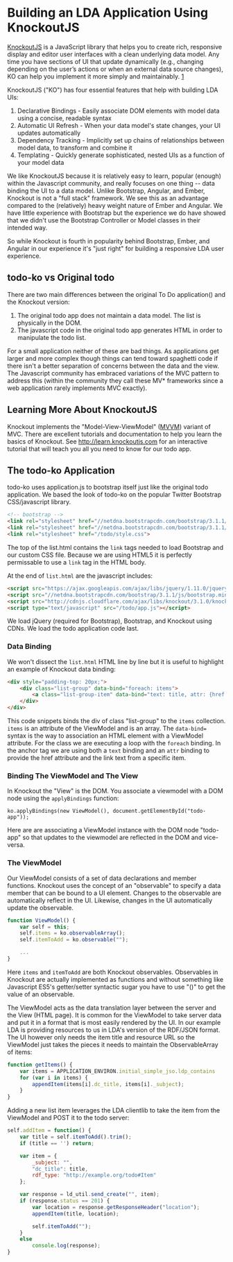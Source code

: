 # Building an LDA Application Using KnockoutJS

[KnockoutJS](http://knockoutjs.com) is a JavaScript library that helps you to create rich, responsive display and editor user interfaces with a clean underlying data model. Any time you have sections of UI that update dynamically (e.g., changing depending on the user’s actions or when an external data source changes), KO can help you implement it more simply and maintainably. [1](http://knockoutjs.com/documentation/introduction.html)

KnockoutJS ("KO") has four essential features that help with building LDA UIs:

1. Declarative Bindings - Easily associate DOM elements with model data using a concise, readable syntax
2. Automatic UI Refresh - When your data model's state changes, your UI updates automatically
3. Dependency Tracking - Implicitly set up chains of relationships between model data, to transform and combine it
4. Templating - Quickly generate sophisticated, nested UIs as a function of your model data

We like KnockoutJS because it is relatively easy to learn, popular (enough) within the Javascript community, and really focuses on one thing -- data binding the UI to a data model. Unlike Bootstrap, Angular, and Ember, Knockout is not a "full stack" framework. We see this as an advantage compared to the (relatively) heavy weight nature of Ember and Angular. We have little experience with Bootstrap but the experience we do have showed that we didn't use the Bootstrap Controller or Model classes in their intended way.

So while Knockout is fourth in popularity behind Bootstrap, Ember, and Angular in our experience it's "just right" for building a responsive LDA user experience.

## todo-ko vs Original todo

There are two main differences between the original To Do application() and the Knockout version:

1. The original todo app does not maintain a data model. The list is physically in the DOM.
2. The javascript code in the original todo app generates HTML in order to manipulate the todo list.

For a small application neither of these are bad things. As applications get larger and more complex though things can tend toward spaghetti code if there isn't a better separation of concerns between the data and the view. The Javascript community has embraced variations of the MVC pattern to address this (within the community they call these MV* frameworks since a web application rarely implements MVC exactly).

## Learning More About KnockoutJS

Knockout implements the "Model-View-ViewModel" ([MVVM](http://en.wikipedia.org/wiki/Model_View_ViewModel)) variant of MVC. There are excellent tutorials and documentation to help you learn the basics of Knockout. See http://learn.knockoutjs.com for an interactive tutorial that will teach you all you need to know for our todo app.

## The todo-ko Application

todo-ko uses application.js to bootstrap itself just like the original todo application. We based the look of todo-ko on the popular Twitter Bootstrap CSS/javascript library.

```html
<!-- bootstrap -->
<link rel="stylesheet" href="//netdna.bootstrapcdn.com/bootstrap/3.1.1/css/bootstrap.min.css">
<link rel="stylesheet" href="//netdna.bootstrapcdn.com/bootstrap/3.1.1/css/bootstrap-theme.min.css">
<link rel="stylesheet" href="/todo/style.css">
```

The top of the list.html contains the `link` tags needed to load Bootstrap and our custom CSS file. Because we are using HTML5 it is perfectly permissable to use a `link` tag in the HTML body.

At the end of `list.html` are the javascript includes:

```html
<script src="https://ajax.googleapis.com/ajax/libs/jquery/1.11.0/jquery.min.js"></script>
<script src="//netdna.bootstrapcdn.com/bootstrap/3.1.1/js/bootstrap.min.js"></script>
<script src="http://cdnjs.cloudflare.com/ajax/libs/knockout/3.1.0/knockout-min.js"></script>
<script type="text/javascript" src="/todo/app.js"></script>
```

We load jQuery (required for Bootstrap), Bootstrap, and Knockout using CDNs. We load the todo application code last.

### Data Binding

We won't dissect the `list.html` HTML line by line but it is useful to highlight an example of Knockout data binding:

```html
<div style="padding-top: 20px;">
    <div class="list-group" data-bind="foreach: items">
        <a class="list-group-item" data-bind="text: title, attr: {href: url}"></a>
    </div>
</div>
```

This code snippets binds the div of class "list-group" to the `items` collection. `items` is an attribute of the ViewModel and is an array. The `data-bind=` syntax is the way to association an HTML element with a ViewModel attribute. For the class we are executing a loop with the `foreach` binding. In the anchor tag we are using both a `text` binding and an `attr` binding to provide the href attribute and the link text from a specific item.

### Binding The ViewModel and The View

In Knockout the "View" is the DOM. You associate a viewmodel with a DOM node using the `applyBindings` function:

```javscript
ko.applyBindings(new ViewModel(), document.getElementById("todo-app"));
```

Here are are associating a ViewModel instance with the DOM node "todo-app" so that updates to the viewmodel are reflected in the DOM and vice-versa.

### The ViewModel

Our ViewModel consists of a set of data declarations and member functions. Knockout uses the concept of an "observable" to specify a data member that can be bound to a UI element. Changes to the observable are automatically reflect in the UI. Likewise, changes in the UI automatically update the observable.

```javascript
function ViewModel() {
    var self = this;
    self.items = ko.observableArray();
    self.itemToAdd = ko.observable("");

    ...
}
```

Here `items` and `itemToAdd` are both Knockout observables. Observables in Knockout are actually implemented as functions and without something like Javascript ES5's getter/setter syntactic sugar you have to use "()" to get the value of an observable.

The ViewModel acts as the data translation layer between the server and the View (HTML page). It is common for the ViewModel to take server data and put it in a format that is most easily rendered by the UI. In our example LDA is providing resources to us in LDA's version of the RDF/JSON format. The UI however only needs the item title and resource URL so the ViewModel just takes the pieces it needs to maintain the ObservableArray of items:

```javascript
function getItems() {
    var items = APPLICATION_ENVIRON.initial_simple_jso.ldp_contains
    for (var i in items) {
        appendItem(items[i].dc_title, items[i]._subject);
    }
}
```

Adding a new list item leverages the LDA clientlib to take the item from the ViewModel and POST it to the todo server:

```javascript
self.addItem = function() {
    var title = self.itemToAdd().trim();
    if (title == '') return;

    var item = {
        _subject: "",
        "dc_title": title,
        rdf_type: "http://example.org/todo#Item"
    };

    var response = ld_util.send_create("", item);
    if (response.status == 201) {
        var location = response.getResponseHeader("location");
        appendItem(title, location);

        self.itemToAdd("");
    }
    else
        console.log(response);
}
```



